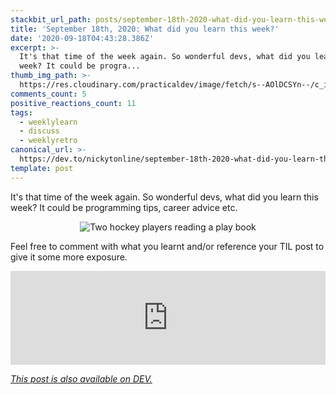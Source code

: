 ```yaml
---
stackbit_url_path: posts/september-18th-2020-what-did-you-learn-this-week-dfj
title: 'September 18th, 2020: What did you learn this week?'
date: '2020-09-18T04:43:28.386Z'
excerpt: >-
  It's that time of the week again. So wonderful devs, what did you learn this
  week? It could be progra...
thumb_img_path: >-
  https://res.cloudinary.com/practicaldev/image/fetch/s--AOlDCSYn--/c_imagga_scale,f_auto,fl_progressive,h_420,q_auto,w_1000/https://dev-to-uploads.s3.amazonaws.com/i/wy2dyfgg35g0hjmvjjy9.png
comments_count: 5
positive_reactions_count: 11
tags:
  - weeklylearn
  - discuss
  - weeklyretro
canonical_url: >-
  https://dev.to/nickytonline/september-18th-2020-what-did-you-learn-this-week-dfj
template: post
---
```

It's that time of the week again. So wonderful devs, what did you learn this week? It could be programming tips, career advice etc.

<center>

![Two hockey players reading a play book](https://media.giphy.com/media/OqJdvB5VyUUqNoZdjO/giphy-downsized-large.gif)
</center>

Feel free to comment with what you learnt and/or reference your TIL post to give it some more exposure.


<iframe class="liquidTag" src="https://dev.to/embed/tag?args=todayilearned" style="border: 0; width: 100%;"></iframe>

<!--
And remember, if something you learnt was a big win for you, then you know where to drop it as well.👇👇🏻👇🏼👇🏽👇🏾👇🏿


<iframe class="liquidTag" src="https://dev.to/embed/link?args=https%3A%2F%2Fdev.to%2Fjess%2Fwhat-was-your-win-this-past-week-4ac4" style="border: 0; width: 100%;"></iframe>


![Victory!](https://media.giphy.com/media/K3RxMSrERT8iI/giphy.gif)
-->

*[This post is also available on DEV.](https://dev.to/nickytonline/september-18th-2020-what-did-you-learn-this-week-dfj)*


<script>
const parent = document.getElementsByTagName('head')[0];
const script = document.createElement('script');
script.type = 'text/javascript';
script.src = 'https://cdnjs.cloudflare.com/ajax/libs/iframe-resizer/4.1.1/iframeResizer.min.js';
script.charset = 'utf-8';
script.onload = function() {
    window.iFrameResize({}, '.liquidTag');
};
parent.appendChild(script);
</script>    
